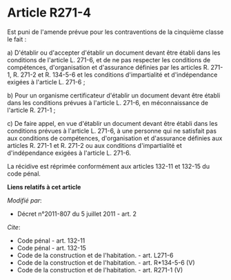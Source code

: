 # Article R271-4

Est puni de l'amende prévue pour les contraventions de la cinquième classe le fait : 

a) D'établir ou d'accepter d'établir un document devant être établi dans les conditions de l'article L. 271-6, et de ne pas
respecter les conditions de compétences, d'organisation et d'assurance définies par les articles R. 271-1, R. 271-2 et R.
134-5-6 et les conditions d'impartialité et d'indépendance exigées à l'article L. 271-6 ; 

b) Pour un organisme certificateur d'établir un document devant être établi dans les conditions prévues à l'article L. 271-6,
en méconnaissance de l'article R. 271-1 ; 

c) De faire appel, en vue d'établir un document devant être établi dans les conditions prévues à l'article L. 271-6, à une
personne qui ne satisfait pas aux conditions de compétences, d'organisation et d'assurance définies aux articles R. 271-1 et
R. 271-2 ou aux conditions d'impartialité et d'indépendance exigées à l'article L. 271-6. 

La récidive est réprimée conformément aux articles 132-11 et 132-15 du code pénal.

**Liens relatifs à cet article**

_Modifié par_:

  - Décret n°2011-807 du 5 juillet 2011 - art. 2

_Cite_:

  - Code pénal - art. 132-11
  - Code pénal - art. 132-15
  - Code de la construction et de l'habitation. - art. L271-6
  - Code de la construction et de l'habitation. - art. R*134-5-6 (V)
  - Code de la construction et de l'habitation. - art. R271-1 (V)
